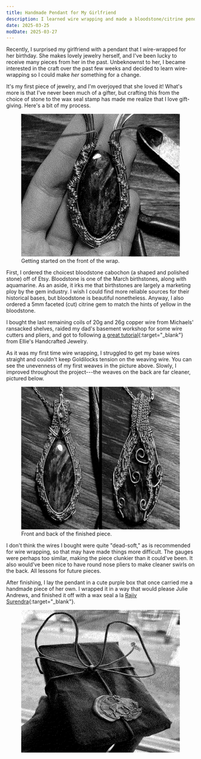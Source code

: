 ```yaml
---
title: Handmade Pendant for My Girlfriend
description: I learned wire wrapping and made a bloodstone/citrine pendant for my girlfriend.
date: 2025-03-25
modDate: 2025-03-27
---
```


<span class="dc">R</span>ecently, I surprised my girlfriend with a pendant that I wire-wrapped for her birthday. She makes lovely jewelry herself, and I've been lucky to receive many pieces from her in the past. Unbeknownst to her, I became interested in the craft over the past few weeks and decided to learn wire-wrapping so I could make *her* something for a change.

It's my first piece of jewelry, and I'm overjoyed that she loved it! What's more is that I've never been much of a gifter, but crafting this from the choice of stone to the wax seal stamp has made me realize that I love gift-giving. Here's a bit of my process.

<figure><img src="assets/pendant/pendant-1.png" width="624" height="381" alt="Black and white, wire wrapped loosely around a stone."><figcaption>Getting started on the front of the wrap.</figcaption></figure>

First, I ordered the choicest bloodstone cabochon (a shaped and polished stone) off of Etsy. Bloodstone is one of the March birthstones, along with aquamarine. As an aside, it irks me that birthstones are largely a marketing ploy by the gem industry. I wish I could find more reliable sources for their historical bases, but bloodstone is beautiful nonetheless. Anyway, I also ordered a 5mm faceted (cut) citrine gem to match the hints of yellow in the bloodstone. 

I bought the last remaining coils of 20g and 26g copper wire from Michaels' ransacked shelves, raided my dad's basement workshop for some wire cutters and pliers, and got to following [a great tutorial](https://www.youtube.com/watch?v=7YLAEE0fHpE){:target="_blank"} from Ellie's Handcrafted Jewelry.

As it was my first time wire wrapping, I struggled to get my base wires straight and couldn't keep Goldilocks tension on the weaving wire. You can see the unevenness of my first weaves in the picture above. Slowly, I improved throughout the project---the weaves on the back are far cleaner, pictured below.

<figure><img src="assets/pendant/pendant-2.png" width="624" height="381" alt="Black and white, front and back of finished wire wrapped pendant."><figcaption>Front and back of the finished piece.</figcaption></figure>

I don't think the wires I bought were quite "dead-soft," as is recommended for wire wrapping, so that may have made things more difficult. The gauges were perhaps too similar, making the piece clunkier than it could've been. It also would've been nice to have round nose pliers to make cleaner swirls on the back. All lessons for future pieces.

After finishing, I lay the pendant in a cute purple box that once carried me a handmade piece of her own. I wrapped it in a way that would please Julie Andrews, and finished it off with a wax seal a la [Rajiv Surendra](https://www.youtube.com/watch?v=vm3dR4jhImU){:target="_blank"}.

<figure><img src="assets/pendant/pendant-3.png" width="624" height="381" alt="Black and white, gift box wrapped in brown paper, tied with string, and wax sealed with a deer stamp."></figure>
